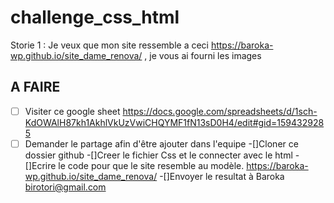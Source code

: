 # challenge_css_html

Storie 1 : Je veux que mon site ressemble a ceci https://baroka-wp.github.io/site_dame_renova/ , je vous ai fourni les images

## A FAIRE
- [ ] Visiter ce google sheet https://docs.google.com/spreadsheets/d/1sch-KdOWAlH87kh1AkhlVkUzVwiCHQYMF1fN13sD0H4/edit#gid=1594329285
-[ ] Demander le partage afin d'être ajouter dans l'equipe 
-[]Cloner ce dossier github 
-[]Creer le fichier Css et le connecter avec le html
-[]Ecrire le code pour que le site resemble au modèle. https://baroka-wp.github.io/site_dame_renova/
-[]Envoyer le resultat à Baroka birotori@gmail.com
